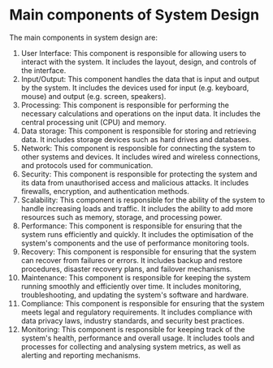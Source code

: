 # Main components of System Design

The main components in system design are:

1. User Interface: This component is responsible for allowing users to interact with the system. It includes the layout, design, and controls of the interface.
2. Input/Output: This component handles the data that is input and output by the system. It includes the devices used for input (e.g. keyboard, mouse) and output (e.g. screen, speakers).
3. Processing: This component is responsible for performing the necessary calculations and operations on the input data. It includes the central processing unit (CPU) and memory.
4. Data storage: This component is responsible for storing and retrieving data. It includes storage devices such as hard drives and databases.
5. Network: This component is responsible for connecting the system to other systems and devices. It includes wired and wireless connections, and protocols used for communication.
6. Security: This component is responsible for protecting the system and its data from unauthorised access and malicious attacks. It includes firewalls, encryption, and authentication methods.
7. Scalability: This component is responsible for the ability of the system to handle increasing loads and traffic. It includes the ability to add more resources such as memory, storage, and processing power.
8. Performance: This component is responsible for ensuring that the system runs efficiently and quickly. It includes the optimisation of the system's components and the use of performance monitoring tools.
9. Recovery: This component is responsible for ensuring that the system can recover from failures or errors. It includes backup and restore procedures, disaster recovery plans, and failover mechanisms.
10. Maintenance: This component is responsible for keeping the system running smoothly and efficiently over time. It includes monitoring, troubleshooting, and updating the system's software and hardware.
11. Compliance: This component is responsible for ensuring that the system meets legal and regulatory requirements. It includes compliance with data privacy laws, industry standards, and security best practices.
12. Monitoring: This component is responsible for keeping track of the system's health, performance and overall usage. It includes tools and processes for collecting and analysing system metrics, as well as alerting and reporting mechanisms.
